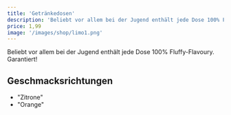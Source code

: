 ```yaml
---
title: 'Getränkedosen'
description: 'Beliebt vor allem bei der Jugend enthält jede Dose 100% Fluffy-Flavoury. Garantiert!'
price: 1,99
image: '/images/shop/limo1.png'
---
```


Beliebt vor allem bei der Jugend enthält jede Dose 100% Fluffy-Flavoury. Garantiert!

## Geschmacksrichtungen

- "Zitrone"
- "Orange"
